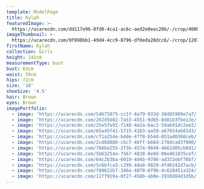 ```yaml
---
template: ModelPage
title: Kylah
featuredImage: >-
  https://ucarecdn.com/dd117e96-0fd0-4ca1-ac6c-aed2e0eac20b/-/crop/4000x2437/0,0/-/preview/
imageThumbnail: >-
  https://ucarecdn.com/0f890bb1-49d4-4cc9-8796-df0eda28dcc6/-/crop/1207x1701/387,0/-/preview/
firstName: Kylah
collection: Girls
height: 141cm
measurementType: bust
bust: 63cm
waist: 59cm
hips: 72cm
size: '10'
shoeSize: '4.5'
hair: Brown
eyes: Brown
imagePortfolio:
  - image: 'https://ucarecdn.com/54675975-cc1f-4a79-933d-38d85909e7a7/'
  - image: 'https://ucarecdn.com/262d5602-7a53-4551-9d65-8d81b3fbe13e/'
  - image: 'https://ucarecdn.com/25e5fe92-f148-4e2a-bac2-59ab91dc2ee2/'
  - image: 'https://ucarecdn.com/65a45f41-5715-4103-aa59-a67014ab8143/'
  - image: 'https://ucarecdn.com/cf1a254e-b4de-4ff0-b54d-051ad0360ceb/'
  - image: 'https://ucarecdn.com/2cd68886-cbcf-46ff-b66d-270dcad3f000/'
  - image: 'https://ucarecdn.com/766be255-2f3b-4574-9849-4662d05cb8d1/'
  - image: 'https://ucarecdn.com/5b63254a-7567-4838-8e0d-08e461835cef/'
  - image: 'https://ucarecdn.com/64c2b3ba-6019-4d4b-9708-ad332ebf78b7/'
  - image: 'https://ucarecdn.com/5c6bfca3-c299-44a0-9829-4fd0242d7acb/'
  - image: 'https://ucarecdn.com/f89621b7-346e-4070-8f9b-4c628451a324/'
  - image: 'https://ucarecdn.com/11ff919a-0f27-458b-ab0e-1910d84d1d5b/'
---
```


